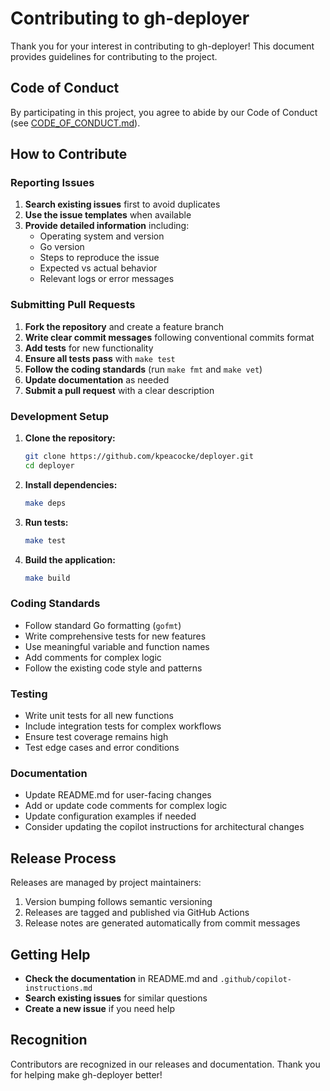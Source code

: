 # Contributing to gh-deployer

Thank you for your interest in contributing to gh-deployer! This document provides guidelines for contributing to the project.

## Code of Conduct

By participating in this project, you agree to abide by our Code of Conduct (see [CODE_OF_CONDUCT.md](CODE_OF_CONDUCT.md)).

## How to Contribute

### Reporting Issues

1. **Search existing issues** first to avoid duplicates
2. **Use the issue templates** when available
3. **Provide detailed information** including:
   - Operating system and version
   - Go version
   - Steps to reproduce the issue
   - Expected vs actual behavior
   - Relevant logs or error messages

### Submitting Pull Requests

1. **Fork the repository** and create a feature branch
2. **Write clear commit messages** following conventional commits format
3. **Add tests** for new functionality
4. **Ensure all tests pass** with `make test`
5. **Follow the coding standards** (run `make fmt` and `make vet`)
6. **Update documentation** as needed
7. **Submit a pull request** with a clear description

### Development Setup

1. **Clone the repository:**
   ```bash
   git clone https://github.com/kpeacocke/deployer.git
   cd deployer
   ```

2. **Install dependencies:**
   ```bash
   make deps
   ```

3. **Run tests:**
   ```bash
   make test
   ```

4. **Build the application:**
   ```bash
   make build
   ```

### Coding Standards

- Follow standard Go formatting (`gofmt`)
- Write comprehensive tests for new features
- Use meaningful variable and function names
- Add comments for complex logic
- Follow the existing code style and patterns

### Testing

- Write unit tests for all new functions
- Include integration tests for complex workflows
- Ensure test coverage remains high
- Test edge cases and error conditions

### Documentation

- Update README.md for user-facing changes
- Add or update code comments for complex logic
- Update configuration examples if needed
- Consider updating the copilot instructions for architectural changes

## Release Process

Releases are managed by project maintainers:

1. Version bumping follows semantic versioning
2. Releases are tagged and published via GitHub Actions
3. Release notes are generated automatically from commit messages

## Getting Help

- **Check the documentation** in README.md and `.github/copilot-instructions.md`
- **Search existing issues** for similar questions
- **Create a new issue** if you need help

## Recognition

Contributors are recognized in our releases and documentation. Thank you for helping make gh-deployer better!
